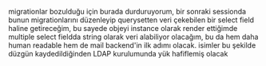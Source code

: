 migrationlar bozulduğu için burada durduruyorum, bir sonraki sessionda bunun migrationlarını düzenleyip
querysetten veri çekebilen bir select field haline getireceğim, bu sayede objeyi instance olarak render
ettiğimde multiple select fieldda string olarak veri alabiliyor olacağım, bu da hem daha human readable
hem de mail backend'in ilk adımı olacak. isimler bu şekilde düzgün kaydedildiğinden  LDAP kurulumunda
yük hafiflemiş olacak
